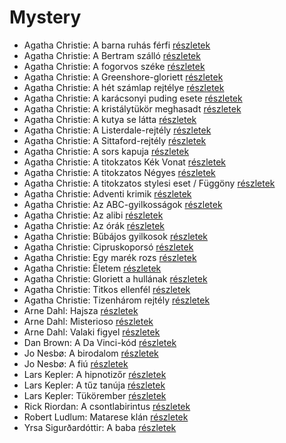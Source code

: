 # Mystery

- Agatha Christie: A barna ruhás férfi [részletek](_details/%7Bopf.creator%7D.md#id_1745)
- Agatha Christie: A Bertram szálló [részletek](_details/%7Bopf.creator%7D.md#id_1746)
- Agatha Christie: A fogorvos széke [részletek](_details/%7Bopf.creator%7D.md#id_1747)
- Agatha Christie: A Greenshore-gloriett [részletek](_details/%7Bopf.creator%7D.md#id_1762)
- Agatha Christie: A hét számlap rejtélye [részletek](_details/%7Bopf.creator%7D.md#id_1748)
- Agatha Christie: A karácsonyi puding esete [részletek](_details/%7Bopf.creator%7D.md#id_1749)
- Agatha Christie: A kristálytükör meghasadt [részletek](_details/%7Bopf.creator%7D.md#id_1750)
- Agatha Christie: A kutya se látta [részletek](_details/%7Bopf.creator%7D.md#id_1751)
- Agatha Christie: A Listerdale-rejtély [részletek](_details/%7Bopf.creator%7D.md#id_1753)
- Agatha Christie: A Sittaford-rejtély [részletek](_details/%7Bopf.creator%7D.md#id_1754)
- Agatha Christie: A sors kapuja [részletek](_details/%7Bopf.creator%7D.md#id_1755)
- Agatha Christie: A titokzatos Kék Vonat [részletek](_details/%7Bopf.creator%7D.md#id_1757)
- Agatha Christie: A titokzatos Négyes [részletek](_details/%7Bopf.creator%7D.md#id_238)
- Agatha Christie: A titokzatos stylesi eset / Függöny [részletek](_details/%7Bopf.creator%7D.md#id_1758)
- Agatha Christie: Adventi krimik [részletek](_details/%7Bopf.creator%7D.md#id_1761)
- Agatha Christie: Az ABC-gyilkosságok [részletek](_details/%7Bopf.creator%7D.md#id_1764)
- Agatha Christie: Az alibi [részletek](_details/%7Bopf.creator%7D.md#id_1765)
- Agatha Christie: Az órák [részletek](_details/%7Bopf.creator%7D.md#id_1768)
- Agatha Christie: Bűbájos gyilkosok [részletek](_details/%7Bopf.creator%7D.md#id_1771)
- Agatha Christie: Cipruskoporsó [részletek](_details/%7Bopf.creator%7D.md#id_1772)
- Agatha Christie: Egy marék rozs [részletek](_details/%7Bopf.creator%7D.md#id_1773)
- Agatha Christie: Életem [részletek](_details/%7Bopf.creator%7D.md#id_1774)
- Agatha Christie: Gloriett a hullának [részletek](_details/%7Bopf.creator%7D.md#id_1777)
- Agatha Christie: Titkos ellenfél [részletek](_details/%7Bopf.creator%7D.md#id_1756)
- Agatha Christie: Tizenhárom rejtély [részletek](_details/%7Bopf.creator%7D.md#id_1759)
- Arne Dahl: Hajsza [részletek](_details/%7Bopf.creator%7D.md#id_1666)
- Arne Dahl: Misterioso [részletek](_details/%7Bopf.creator%7D.md#id_1667)
- Arne Dahl: Valaki figyel [részletek](_details/%7Bopf.creator%7D.md#id_1664)
- Dan Brown: A Da Vinci-kód [részletek](_details/%7Bopf.creator%7D.md#id_1642)
- Jo Nesbø: A birodalom [részletek](_details/%7Bopf.creator%7D.md#id_1735)
- Jo Nesbø: A fiú [részletek](_details/%7Bopf.creator%7D.md#id_1741)
- Lars Kepler: A hipnotizőr [részletek](_details/%7Bopf.creator%7D.md#id_1681)
- Lars Kepler: A tűz tanúja [részletek](_details/%7Bopf.creator%7D.md#id_1677)
- Lars Kepler: Tükörember [részletek](_details/%7Bopf.creator%7D.md#id_1682)
- Rick Riordan: A csontlabirintus [részletek](_details/%7Bopf.creator%7D.md#id_1653)
- Robert Ludlum: Matarese klán [részletek](_details/%7Bopf.creator%7D.md#id_35)
- Yrsa Sigurðardóttir: A baba [részletek](_details/%7Bopf.creator%7D.md#id_1729)